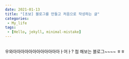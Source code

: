 ```yaml
---
date: 2021-01-13
title: "[초보] 블로그를 만들고 처음으로 작성하는 글"
categories: 
 - My_life
tags:
 - [Hello, jekyll, minimal-mistake]
---
```

<br>
우와아아아아아아아아아아아아ㅏ어ㅏ?
첨 해보는 블로그~~~~ ㅎㅎ